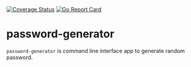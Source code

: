 <!-- [![Build Status](https://github.com/shankar524/password-generator/workflows/test%20and%20build/badge.svg)](https://github.com/shankar524/password-generator/actions?workflow=test%20and%20build) -->
[![Coverage Status](https://coveralls.io/repos/github/shankar524/password-generator/badge.svg?branch=main)](https://coveralls.io/github/shankar524/password-generator?branch=main)
[![Go Report Card](https://goreportcard.com/report/github.com/shankar524/password-generator)](https://goreportcard.com/report/github.com/shankar524/password-generator)

# password-generator
`password-generator` is command line interface app to generate random password. 

